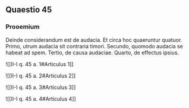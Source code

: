 ## Quaestio 45

### Prooemium

Deinde considerandum est de audacia. Et circa hoc quaeruntur quatuor. Primo, utrum audacia sit contraria timori. Secundo, quomodo audacia se habeat ad spem. Tertio, de causa audaciae. Quarto, de effectus ipsius.

![[II-I q. 45 a. 1#Articulus 1]]

![[II-I q. 45 a. 2#Articulus 2]]

![[II-I q. 45 a. 3#Articulus 3]]

![[II-I q. 45 a. 4#Articulus 4]]

